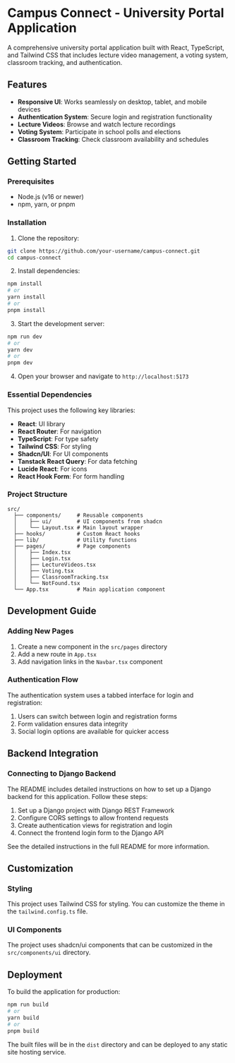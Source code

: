 
# Campus Connect - University Portal Application

A comprehensive university portal application built with React, TypeScript, and Tailwind CSS that includes lecture video management, a voting system, classroom tracking, and authentication.

## Features

- **Responsive UI**: Works seamlessly on desktop, tablet, and mobile devices
- **Authentication System**: Secure login and registration functionality
- **Lecture Videos**: Browse and watch lecture recordings
- **Voting System**: Participate in school polls and elections
- **Classroom Tracking**: Check classroom availability and schedules

## Getting Started

### Prerequisites

- Node.js (v16 or newer)
- npm, yarn, or pnpm

### Installation

1. Clone the repository:
```bash
git clone https://github.com/your-username/campus-connect.git
cd campus-connect
```

2. Install dependencies:
```bash
npm install
# or
yarn install
# or
pnpm install
```

3. Start the development server:
```bash
npm run dev
# or
yarn dev
# or
pnpm dev
```

4. Open your browser and navigate to `http://localhost:5173`

### Essential Dependencies

This project uses the following key libraries:

- **React**: UI library
- **React Router**: For navigation
- **TypeScript**: For type safety
- **Tailwind CSS**: For styling
- **Shadcn/UI**: For UI components
- **Tanstack React Query**: For data fetching
- **Lucide React**: For icons
- **React Hook Form**: For form handling

### Project Structure

```
src/
  ├── components/     # Reusable components
  │    ├── ui/        # UI components from shadcn
  │    └── Layout.tsx # Main layout wrapper
  ├── hooks/          # Custom React hooks
  ├── lib/            # Utility functions
  ├── pages/          # Page components
  │    ├── Index.tsx
  │    ├── Login.tsx
  │    ├── LectureVideos.tsx
  │    ├── Voting.tsx
  │    ├── ClassroomTracking.tsx
  │    └── NotFound.tsx
  └── App.tsx         # Main application component
```

## Development Guide

### Adding New Pages

1. Create a new component in the `src/pages` directory
2. Add a new route in `App.tsx`
3. Add navigation links in the `Navbar.tsx` component

### Authentication Flow

The authentication system uses a tabbed interface for login and registration:

1. Users can switch between login and registration forms
2. Form validation ensures data integrity
3. Social login options are available for quicker access

## Backend Integration

### Connecting to Django Backend

The README includes detailed instructions on how to set up a Django backend for this application. Follow these steps:

1. Set up a Django project with Django REST Framework
2. Configure CORS settings to allow frontend requests
3. Create authentication views for registration and login
4. Connect the frontend login form to the Django API

See the detailed instructions in the full README for more information.

## Customization

### Styling

This project uses Tailwind CSS for styling. You can customize the theme in the `tailwind.config.ts` file.

### UI Components

The project uses shadcn/ui components that can be customized in the `src/components/ui` directory.

## Deployment

To build the application for production:

```bash
npm run build
# or
yarn build
# or
pnpm build
```

The built files will be in the `dist` directory and can be deployed to any static site hosting service.
